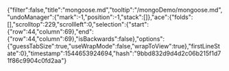 {"filter":false,"title":"mongoose.md","tooltip":"/mongoDemo/mongoose.md","undoManager":{"mark":-1,"position":-1,"stack":[]},"ace":{"folds":[],"scrolltop":229,"scrollleft":0,"selection":{"start":{"row":44,"column":69},"end":{"row":44,"column":69},"isBackwards":false},"options":{"guessTabSize":true,"useWrapMode":false,"wrapToView":true},"firstLineState":0},"timestamp":1544653924694,"hash":"9bbd832d9d4d2c06b215f1d71f86c9904c0fd2aa"}
